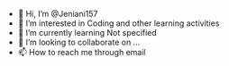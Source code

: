 - 👋 Hi, I’m @Jeniani157
- 👀 I’m interested in Coding and other learning activities
- 🌱 I’m currently learning Not specified
- 💞️ I’m looking to collaborate on ...
- 📫 How to reach me through email

<!---
Jeniani157/Jeniani157 is a ✨ special ✨ repository because its `README.md` (this file) appears on your GitHub profile.
You can click the Preview link to take a look at your changes.
--->
